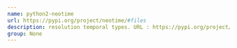 ```yaml
---
name: python2-neotime
url: https://pypi.org/project/neotime/#files
description: resolution temporal types. URL : https://pypi.org/project/neotime/#files Groups : None
group: None
---
```

